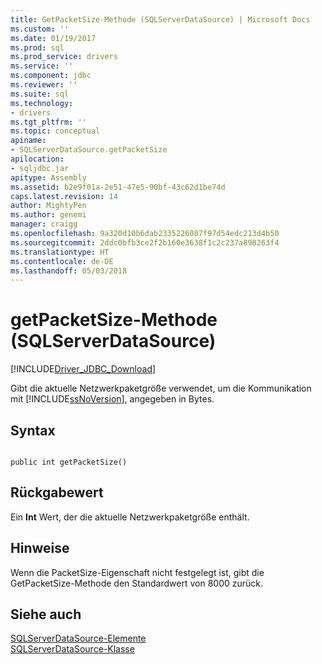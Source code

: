 ```yaml
---
title: GetPacketSize-Methode (SQLServerDataSource) | Microsoft Docs
ms.custom: ''
ms.date: 01/19/2017
ms.prod: sql
ms.prod_service: drivers
ms.service: ''
ms.component: jdbc
ms.reviewer: ''
ms.suite: sql
ms.technology:
- drivers
ms.tgt_pltfrm: ''
ms.topic: conceptual
apiname:
- SQLServerDataSource.getPacketSize
apilocation:
- sqljdbc.jar
apitype: Assembly
ms.assetid: b2e9f01a-2e51-47e5-90bf-43c62d1be74d
caps.latest.revision: 14
author: MightyPen
ms.author: genemi
manager: craigg
ms.openlocfilehash: 9a320d10b6dab2335226087f97d54edc213d4b50
ms.sourcegitcommit: 2ddc0bfb3ce2f2b160e3638f1c2c237a898263f4
ms.translationtype: HT
ms.contentlocale: de-DE
ms.lasthandoff: 05/03/2018
---
```

# <a name="getpacketsize-method-sqlserverdatasource"></a>getPacketSize-Methode (SQLServerDataSource)
[!INCLUDE[Driver_JDBC_Download](../../../includes/driver_jdbc_download.md)]

  Gibt die aktuelle Netzwerkpaketgröße verwendet, um die Kommunikation mit [!INCLUDE[ssNoVersion](../../../includes/ssnoversion_md.md)], angegeben in Bytes.  
  
## <a name="syntax"></a>Syntax  
  
```  
  
public int getPacketSize()  
```  
  
## <a name="return-value"></a>Rückgabewert  
 Ein **Int** Wert, der die aktuelle Netzwerkpaketgröße enthält.  
  
## <a name="remarks"></a>Hinweise  
 Wenn die PacketSize-Eigenschaft nicht festgelegt ist, gibt die GetPacketSize-Methode den Standardwert von 8000 zurück.  
  
## <a name="see-also"></a>Siehe auch  
 [SQLServerDataSource-Elemente](../../../connect/jdbc/reference/sqlserverdatasource-members.md)   
 [SQLServerDataSource-Klasse](../../../connect/jdbc/reference/sqlserverdatasource-class.md)  
  
  
